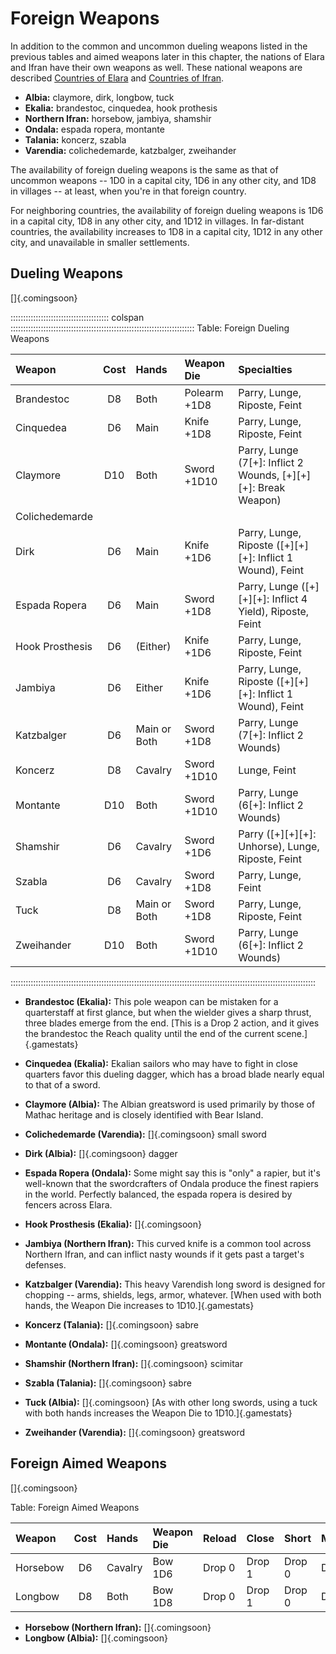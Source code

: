# Foreign Weapons

In addition to the common and uncommon dueling weapons listed in the
previous tables and aimed weapons later in this chapter, the nations
of Elara and Ifran have their own weapons as well. These
national weapons are described <a href="#the-countries-of-elara" class="xref-inchapter">Countries of Elara</a>
and <a href="#the-countries-of-ifran" class="xref-inchapter">Countries of Ifran</a>. 

  - **Albia:** claymore, dirk, longbow, tuck
  - **Ekalia:** brandestoc, cinquedea, hook prothesis
  - **Northern Ifran:** horsebow, jambiya, shamshir
  - **Ondala:** espada ropera, montante
  - **Talania:** koncerz, szabla
  - **Varendia:** colichedemarde, katzbalger, zweihander

The availability of foreign dueling weapons is the same as that of
uncommon weapons -- 1D0 in a capital city, 1D6 in any other city, and
1D8 in villages -- at least, when you're in that foreign country.

For neighboring countries, the availability of foreign dueling weapons
is 1D6 in a capital city, 1D8 in any other city, and 1D12 in villages.
In far-distant countries, the availability increases to 1D8 in a capital
city, 1D12 in any other city, and unavailable in smaller settlements.

## Dueling Weapons

[]{.comingsoon}

::::::::::::::::::::::::::::::::::::::: colspan :::::::::::::::::::::::::::::::::::::::::::::::::::::::::::::::::::::::::
Table: Foreign Dueling Weapons

| Weapon          | Cost | Hands        | Weapon Die   | Specialties                                                    |
| :-------------- | :--: | :----------- | :----------- | :------------------------------------------------------------- |
| Brandestoc      | D8   | Both         | Polearm +1D8 | Parry, Lunge, Riposte, Feint                                   |
| Cinquedea       | D6   | Main         | Knife +1D8   | Parry, Lunge, Riposte, Feint                                   |
| Claymore        | D10  | Both         | Sword +1D10  | Parry, Lunge (7[+]: Inflict 2 Wounds, [+][+][+]: Break Weapon) |
| Colichedemarde  |      |              |              |                                                                |
| Dirk            | D6   | Main         | Knife +1D6   | Parry, Lunge, Riposte ([+][+][+]: Inflict 1 Wound), Feint      |
| Espada Ropera   | D6   | Main         | Sword +1D8   | Parry, Lunge ([+][+][+]: Inflict 4 Yield), Riposte, Feint      |
| Hook Prosthesis | D6   | (Either)     | Knife +1D6   | Parry, Lunge, Riposte, Feint                                   |
| Jambiya         | D6   | Either       | Knife +1D6   | Parry, Lunge, Riposte ([+][+][+]: Inflict 1 Wound), Feint      |
| Katzbalger      | D6   | Main or Both | Sword +1D8   | Parry, Lunge (7[+]: Inflict 2 Wounds)                          |
| Koncerz         | D8   | Cavalry      | Sword +1D10  | Lunge, Feint                                                   |
| Montante        | D10  | Both         | Sword +1D10  | Parry, Lunge (6[+]: Inflict 2 Wounds)                          |
| Shamshir        | D6   | Cavalry      | Sword +1D6   | Parry ([+][+][+]: Unhorse), Lunge, Riposte, Feint              |
| Szabla          | D6   | Cavalry      | Sword +1D8   | Parry, Lunge, Feint                                            |
| Tuck            | D8   | Main or Both | Sword +1D8   | Parry, Lunge, Riposte, Feint                                   |
| Zweihander      | D10  | Both         | Sword +1D10  | Parry, Lunge (6[+]: Inflict 2 Wounds)                          |
:::::::::::::::::::::::::::::::::::::::::::::::::::::::::::::::::::::::::::::::::::::::::::::::::::::::::::::::::::::::::

  - **Brandestoc (Ekalia):** This pole weapon can be mistaken for a
    quarterstaff at first glance, but when the wielder gives a sharp thrust,
    three blades emerge from the end. [This is a Drop 2 action, and it gives the brandestoc the Reach quality until the end of the current scene.]{.gamestats}
    
  - **Cinquedea (Ekalia):** Ekalian sailors who may have to fight in close
    quarters favor this dueling dagger, which has a broad blade nearly equal to that of a sword.
    
  - **Claymore (Albia):** The Albian greatsword is used primarily by those
    of Mathac heritage and is closely identified with Bear Island.
    
  - **Colichedemarde (Varendia):** []{.comingsoon} small sword
    
  - **Dirk (Albia):** []{.comingsoon} dagger
    
  - **Espada Ropera (Ondala):** Some might say this is "only" a rapier,
    but it's well-known that the swordcrafters of Ondala produce the finest
    rapiers in the world. Perfectly balanced, the espada ropera is desired
    by fencers across Elara.
    
  - **Hook Prosthesis (Ekalia):** []{.comingsoon}
    
  - **Jambiya (Northern Ifran):** This curved knife is a common tool across
    Northern Ifran, and can inflict nasty wounds if it gets past a target's
    defenses.
    
  - **Katzbalger (Varendia):** This heavy Varendish long sword is designed
    for chopping -- arms, shields, legs, armor, whatever. [When used with both hands, the Weapon Die increases to 1D10.]{.gamestats}
    
  - **Koncerz (Talania):** []{.comingsoon} sabre
    
  - **Montante (Ondala):** []{.comingsoon} greatsword
    
  - **Shamshir (Northern Ifran):** []{.comingsoon} scimitar
    
  - **Szabla (Talania):** []{.comingsoon} sabre
    
  - **Tuck (Albia):** []{.comingsoon} [As with other long swords, using a tuck with both hands increases the Weapon Die to 1D10.]{.gamestats}
    
  - **Zweihander (Varendia):** []{.comingsoon} greatsword
    
## Foreign Aimed Weapons

[]{.comingsoon}

Table: Foreign Aimed Weapons

| Weapon   | Cost | Hands   | Weapon Die | Reload | Close  | Short  | Medium | Long   |
| :------- | :--: | :------ | :--------- | ------ | ------ | ------ | ------ | ------ |
| Horsebow | D6   | Cavalry | Bow 1D6    | Drop 0 | Drop 1 | Drop 0 | Drop 1 | Drop 2 |
| Longbow  | D8   | Both    | Bow 1D8    | Drop 0 | Drop 1 | Drop 0 | Drop 0 | Drop 2 |

  - **Horsebow (Northern Ifran):** []{.comingsoon}
  - **Longbow (Albia):** []{.comingsoon}

